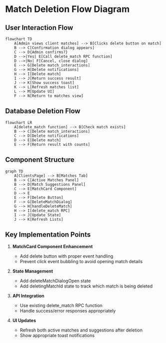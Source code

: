 # Match Deletion Flow Diagram

## User Interaction Flow

```mermaid
flowchart TD
    A[Admin views client matches] --> B[Clicks delete button on match]
    B --> C[Confirmation dialog appears]
    C --> D{Admin confirms?}
    D -->|Yes| E[Call delete_match RPC function]
    D -->|No| F[Cancel, close dialog]
    E --> G[Delete match_interactions]
    G --> H[Delete notifications]
    H --> I[Delete match]
    I --> J[Return success result]
    J --> K[Show success toast]
    K --> L[Refresh matches list]
    L --> M[Update UI]
    F --> N[Return to matches view]
```

## Database Deletion Flow

```mermaid
flowchart LR
    A[delete_match function] --> B[Check match exists]
    B --> C[Delete match_interactions]
    C --> D[Delete notifications]
    D --> E[Delete match]
    E --> F[Return result with counts]
```

## Component Structure

```mermaid
graph TD
    A[ClientsPage] --> B[Matches Tab]
    B --> C[Active Matches Panel]
    B --> D[Match Suggestions Panel]
    C --> E[MatchCard Component]
    D --> E
    E --> F[Delete Button]
    F --> G[DeleteMatchDialog]
    G --> H[handleDeleteMatch]
    H --> I[delete_match RPC]
    I --> J[Update State]
    J --> K[Refresh Lists]
```

## Key Implementation Points

1. **MatchCard Component Enhancement**
   - Add delete button with proper event handling
   - Prevent click event bubbling to avoid opening match details

2. **State Management**
   - Add deleteMatchDialogOpen state
   - Add deletingMatchId state to track which match is being deleted

3. **API Integration**
   - Use existing delete_match RPC function
   - Handle success/error responses appropriately

4. **UI Updates**
   - Refresh both active matches and suggestions after deletion
   - Show appropriate toast notifications